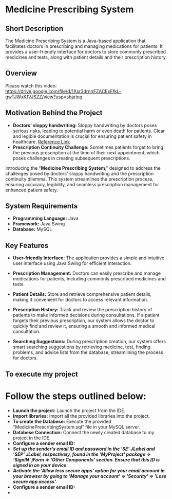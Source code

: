 # Medicine Prescribing System

## Short Description
The Medicine Prescribing System is a Java-based application that facilitates doctors in prescribing and managing medications for patients. It provides a user-friendly interface for doctors to store commonly prescribed medicines and tests, along with patient details and their prescription history.

## Overview
Please watch this video: https://drive.google.com/file/d/1Xsr3drnnFZACExFfkL-gwTJWxKfVJSZZ/view?usp=sharing 

## Motivation Behind the Project

- **Doctors' sloppy handwriting:** Sloppy handwriting by doctors poses serious risks, leading to potential harm or even death for patients. Clear and legible documentation is crucial for ensuring patient safety in healthcare. [Reference Link](https://content.time.com/time/health/article/0,8599,1578074,00.html)
- **Prescription Continuity Challenge:** Sometimes patients forget to bring the previous prescription at the time of their next appointment, which poses challenges in creating subsequent prescriptions.

Introducing the "**Medicine Prescribing System**," designed to address the challenges posed by doctors' sloppy handwriting and the prescription continuity dilemma. This system streamlines the prescription process, ensuring accuracy, legibility, and seamless prescription management for enhanced patient safety.

## System Requirements

- **Programming Language:** Java
- **Framework:** Java Swing
- **Database:** MySQL

## Key Features

- **User-friendly Interface:** The application provides a simple and intuitive user interface using Java Swing for efficient interaction.

- **Prescription Management:** Doctors can easily prescribe and manage medications for patients, including commonly prescribed medicines and tests.

- **Patient Details:** Store and retrieve comprehensive patient details, making it convenient for doctors to access relevant information.

- **Prescription History:** Track and review the prescription history of patients to make informed decisions during consultations. If a patient forgets their previous prescription, our system allows the doctor to quickly find and review it, ensuring a smooth and informed medical consultation.

- **Searching Suggestions:** During prescription creation, our system offers smart searching suggestions by retrieving medicine, test, finding problems, and advice lists from the database, streamlining the process for doctors.

## To execute my project
# Follow the steps outlined below:
- **Launch the project:** Launch the project from the IDE.
- **Import libraries:** Import all the provided libraries into the project.
- **To create the Databese:** Execute the provided "MedicinePrescribingSystem.sql" file in your MySQL server.
- **Databese Connection:** Connect the newly created database to my project in the IDE.
- **Configure a sender email ID:**
- ***Set up the sender's email ID and password in the 'SE' JLabel and 'SEP' JLabel, respectively, found in the 'MyProject' package => 'SignIN' jForm => 'Other Components' section. Ensure that this ID is signed in on your device.***
- ***Activate the 'Allow less secure apps' option for your email account in your browser by going to 'Manage your account' => 'Security' => 'Less secure app access'.***
- **Configure a sender email ID:**
- 
